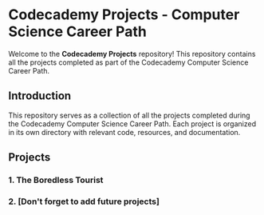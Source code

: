 # Codecademy Projects - Computer Science Career Path

Welcome to the **Codecademy Projects** repository! This repository contains all the projects completed as part of the Codecademy Computer Science Career Path.

## Introduction

This repository serves as a collection of all the projects completed during the Codecademy Computer Science Career Path. Each project is organized in its own directory with relevant code, resources, and documentation.

## Projects

### 1. The Boredless Tourist

### 2. [Don't forget to add future projects]
